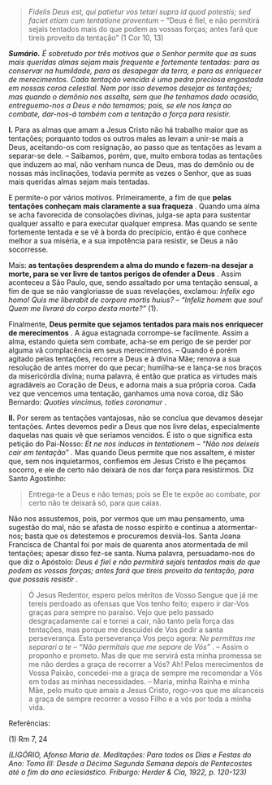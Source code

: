 > *Fidelis Deus est, qui patietur vos tetari supra id quod potestis; sed faciet etiam cum tentatione proventum* – “Deus é fiel, e não permitirá sejais tentados mais do que podem as vossas forças; antes fará que tireis proveito da tentação” (1 Cor 10, 13)

***Sumário.** É sobretudo por três motivos que o Senhor permite que as suas mais queridas almas sejam mais frequente e fortemente tentadas: para as conservar na humildade, para as desapegar da terra, e para as enriquecer de merecimentos. Cada tentação vencida é uma pedra preciosa engastada em nossas coroa celestial. Nem por isso devemos desejar as tentações; mas quando o demônio nos assalta, sem que lhe tenhamos dado ocasião, entreguemo-nos a Deus e não temamos; pois, se ele nos lança ao combate, dar-nos-á também com a tentação a força para resistir.*

**I.** Para as almas que amam a Jesus Cristo não há trabalho maior que as tentações; porquanto todos os outros males as levam a unir-se mais a Deus, aceitando-os com resignação, ao passo que as tentações as levam a separar-se dele. – Saibamos, porém, que, muito embora todas as tentações que induzem ao mal, não venham nunca de Deus, mas do demônio ou de nossas más inclinações, todavia permite as vezes o Senhor, que as suas mais queridas almas sejam mais tentadas.

E permite-o por vários motivos. Primeiramente, a fim de que **pelas tentações conheçam mais claramente a sua fraqueza** . Quando uma alma se acha favorecida de consolações divinas, julga-se apta para sustentar qualquer assalto e para executar qualquer empresa. Mas quando se sente fortemente tentada e se vê à borda do precipício, então é que conhece melhor a sua miséria, e a sua impotência para resistir, se Deus a não socorresse.

Mais: **as tentações desprendem a alma do mundo e fazem-na desejar a morte, para se ver livre de tantos perigos de ofender a Deus** . Assim aconteceu a São Paulo, que, sendo assaltado por uma tentação sensual, a fim de que se não vangloriasse de suas revelações, exclamou: *Infelix ego homo! Quis me liberabit de corpore mortis huius? – “Infeliz homem que sou! Quem me livrará do corpo desta morte?”* (1).

Finalmente, **Deus permite que sejamos tentados para mais nos enriquecer de merecimentos** . A água estagnada corrompe-se facilmente. Assim a alma, estando quieta sem combate, acha-se em perigo de se perder por alguma vã complacência em seus merecimentos. – Quando é porém agitado pelas tentações, recorre a Deus e à divina Mãe; renova a sua resolução de antes morrer do que pecar; humilha-se e lança-se nos braços da misericórdia divina; numa palavra, é então que pratica as virtudes mais agradáveis ao Coração de Deus, e adorna mais a sua própria coroa. Cada vez que vencemos uma tentação, ganhamos uma nova coroa, diz São Bernardo: *Quoties vincimus, toties coronamur* .

**II.** Por serem as tentações vantajosas, não se conclua que devamos desejar tentações. Antes devemos pedir a Deus que nos livre delas, especialmente daquelas nas quais vê que seríamos vencidos. É isto o que significa esta petição do Pai-Nosso: *Et ne nos inducas in tentationem – “Não nos deixeis cair em tentação”* . Mas quando Deus permite que nos assaltem, é mister que, sem nos inquietarmos, confiemos em Jesus Cristo e lhe peçamos socorro, e ele de certo não deixará de nos dar força para resistirmos. Diz Santo Agostinho:

> Entrega-te a Deus e não temas; pois se Ele te expõe ao combate, por certo não te deixará só, para que caias.

Não nos assustemos, pois, por vermos que um mau pensamento, uma sugestão do mal, não se afasta de nosso espírito e continua a atormentar-nos; basta que os detestemos e procuremos desviá-los. Santa Joana Francisca de Chantal foi por mais de quarenta anos atormentada de mil tentações; apesar disso fez-se santa. Numa palavra, persuadamo-nos do que diz o Apóstolo: *Deus é fiel e não permitirá sejais tentados mais do que podem as vossas forças; antes fará que tireis proveito da tentação, para que possais resistir* .

> Ó Jesus Redentor, espero pelos méritos de Vosso Sangue que já me tereis perdoado as ofensas que Vos tenho feito; espero ir dar-Vos graças para sempre no paraíso. Vejo que pelo passado desgraçadamente caí e tornei a cair, não tanto pela força das tentações, mas porque me descuidei de Vos pedir a santa perseverança. Esta perseverança Vos peço agora: *Ne permittas me separari a te – “Não permitais que me separe de Vós”* . – Assim o proponho e prometo. Mas de que me servirá esta minha promessa se me não derdes a graça de recorrer a Vós? Ah! Pelos merecimentos de Vossa Paixão, concedei-me a graça de sempre me recomendar a Vós em todas as minhas necessidades. – Maria, minha Rainha e minha Mãe, pelo muito que amais a Jesus Cristo, rogo-vos que me alcanceis a graça de sempre recorrer a vosso Filho e a vós por toda a minha vida.

Referências:

\(1\) Rm 7, 24

*(LIGÓRIO, Afonso Maria de. Meditações: Para todos os Dias e Festas do Ano: Tomo III: Desde a Décima Segunda Semana depois de Pentecostes até o fim do ano eclesiástico. Friburgo: Herder & Cia, 1922, p. 120-123)*
